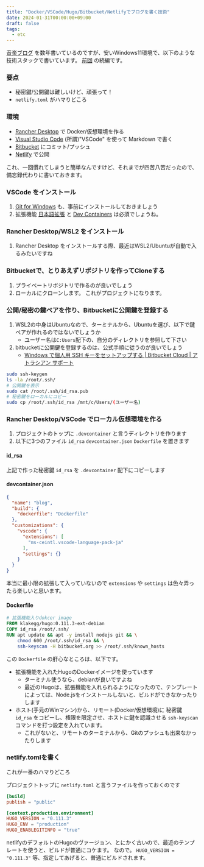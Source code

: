 ```yaml
---
title: "Docker/VSCode/Hugo/Bitbucket/Netlifyでブログを書く技術"
date: 2024-01-31T00:00:00+09:00
draft: false
tags:
  - etc
---
```

[音楽ブログ](https://bittersmooth.halflite.net/ "bitter*smooth") を数年書いているのですが、安いWindows11環境で、以下のような技術スタックで書いています。 [前回](/posts/20211027_hugo_docker/) の続編です。

### 要点

* 秘密鍵/公開鍵は難しいけど、頑張って！
* `netlify.toml` がハマりどころ

### 環境

* [Rancher Desktop](https://rancherdesktop.io/ "Rancher Desktop by SUSE") で Docker/仮想環境を作る
* [Visual Studio Code](https://azure.microsoft.com/ja-jp/products/visual-studio-code "Visual Studio Code – コード エディター | Microsoft Azure") (所謂)"VSCode" を使って Markdown で書く
* [Bitbucket](https://bitbucket.org/product/ "Bitbucket | Git solution for teams using Jira") にコミット/プッシュ
* [Netlify](https://www.netlify.com/ "Scale & Ship Faster with a Composable Web Architecture | Netlify") で公開

これ、一回慣れてしまうと簡単なんですけど、それまでが四苦八苦だったので、備忘録代わりに書いておきます。

### VSCode をインストール

1. [Git for Windows](https://gitforwindows.org/ "Git for Windows") も、事前にインストールしておきましょう
2. 拡張機能 [日本語拡張](https://marketplace.visualstudio.com/items?itemName=MS-CEINTL.vscode-language-pack-ja "Japanese Language Pack for Visual Studio Code - Visual Studio Marketplace") と [Dev Containers](https://marketplace.visualstudio.com/items?itemName=ms-vscode-remote.remote-containers "Dev Containers - Visual Studio Marketplace") は必須でしょうね。

### Rancher Desktop/WSL2 をインストール

1. Rancher Desktop をインストールする際、最近はWSL2/Ubuntuが自動で入るみたいですね

### Bitbucketで、とりあえずリポジトリを作ってCloneする

1. プライベートリボジトリで作るのが良いでしょう
2. ローカルにクローンします。 これがプロジェクトになります。

### 公開/秘密の鍵ペアを作り、Bitbucketに公開鍵を登録する

1. WSL2の中身はUbuntuなので、ターミナルから、Ubuntuを選び、以下で鍵ペアが作れるのではないでしょうか
    * ユーザー名は`C:Users`配下の、自分のディレクトリを参照して下さい
2. bitbucketに公開鍵を登録するのは、公式手順に従うのが良いでしょう
    * [Windows で個人用 SSH キーをセットアップする | Bitbucket Cloud | アトラシアン サポート](https://support.atlassian.com/ja/bitbucket-cloud/docs/set-up-personal-ssh-keys-on-windows/ "Windows で個人用 SSH キーをセットアップする | Bitbucket Cloud | アトラシアン サポート")

```sh
sudo ssh-keygen
ls -la /root/.ssh/
# 公開鍵を表示
sudo cat /root/.ssh/id_rsa.pub
# 秘密鍵をローカルにコピー
sudo cp /root/.ssh/id_rsa /mnt/c/Users/(ユーザー名)
```

### Rancher Desktop/VSCode でローカル仮想環境を作る

1. プロジェクトのトップに `.devcontainer` と言うディレクトリを作ります
2. 以下に3つのファイル `id_rsa` `devcontainer.json` `Dockerfile` を置きます

#### id_rsa

上記で作った秘密鍵 `id_rsa` を `.devcontainer` 配下にコピーします

#### devcontainer.json

```json
{
  "name": "blog",
  "build": {
    "dockerfile": "Dockerfile"
  },
  "customizations": {
    "vscode": {
      "extensions": [
        "ms-ceintl.vscode-language-pack-ja"
      ],
      "settings": {}
    }
  }
}
```

本当に最小限の拡張して入っていないので `extensions` や `settings` は色々弄ったら楽しいと思います。

#### Dockerfile

```dockerfile
# 拡張機能入りdokcer image
FROM klakegg/hugo:0.111.3-ext-debian
COPY id_rsa /root/.ssh/
RUN apt update && apt -y install nodejs git && \
    chmod 600 /root/.ssh/id_rsa && \
    ssh-keyscan -H bitbucket.org >> /root/.ssh/known_hosts
```

この `Dockerfile` の肝心なところは、以下です。

* 拡張機能を入れたHugoのDockerイメージを使っています
    * ターミナル使うなら、debianが良いですよね
    * 最近のHugoは、拡張機能を入れられるようになったので、テンプレートによっては、Node.jsをインストールしないと、ビルドができなかったりします
* ホスト(手元のWinマシン)から、リモート(Docker/仮想環境)に 秘密鍵 `id_rsa` をコピーし、権限を限定させ、ホストに鍵を認識させる `ssh-keyscan` コマンドを打つ設定を入れています。
    * これがないと、リモートのターミナルから、Gitのプッシュも出来なかったりします

### netlify.tomlを書く

これが一番のハマりどころ

プロジェクトトップに `netlify.toml` と言うファイルを作っておくのです

```toml
[build]
publish = "public"

[context.production.environment]
HUGO_VERSION = "0.111.3"
HUGO_ENV = "production"
HUGO_ENABLEGITINFO = "true"
```

netlifyのデフォルトのHugoのヴァージョン、とにかく古いので、最近のテンプレートを使うと、ビルドが普通にコケます。 
なので。 `HUGO_VERSION = "0.111.3"` 等、指定してあげると、普通にビルドされます。

